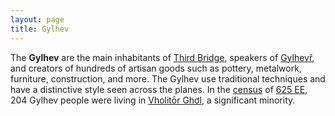```yaml
---
layout: page
title: Gylhev
---
```


The **Gylhev** are the main inhabitants of [Third Bridge](/wiki/third_bridge.md), speakers of [Gylhevř](/wiki/gylhevr.md), and creators of hundreds of artisan goods such as pottery, metalwork, furniture, construction, and more. The Gylhev use traditional techniques and have a distinctive style seen across the planes. In the [census](/wiki/kholivh_census.md) of [625 EE](/wiki/census_625.md), 204 Gylhev people were living in [Vholitōr Ghơl](/wiki/vholitor_ghol.md), a significant minority.
